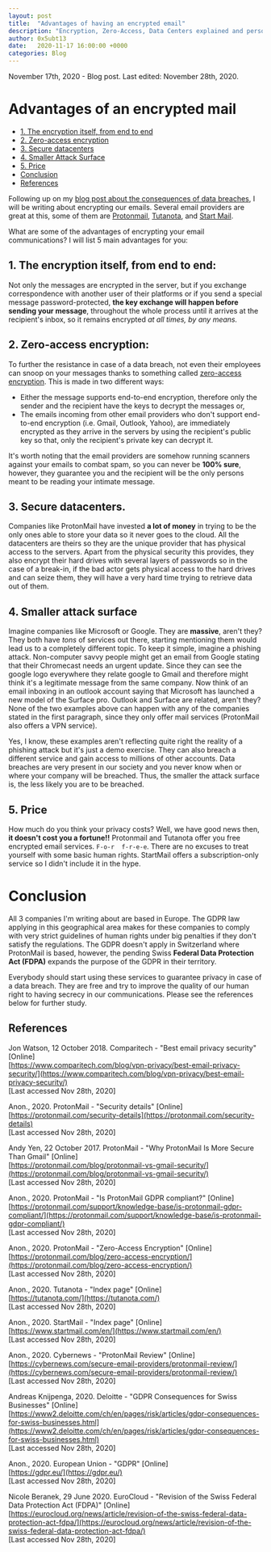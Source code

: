 ```yaml
---
layout: post
title:  "Advantages of having an encrypted email"
description: "Encryption, Zero-Access, Data Centers explained and personal thoughts"
author: 0x5ubt13
date:   2020-11-17 16:00:00 +0000
categories: Blog
---
```


November 17th, 2020 - Blog post. Last edited: November 28th, 2020.

# Advantages of an encrypted mail

* <a href="#encryption">1. The encryption itself, from end to end</a>
* <a href="#zeroaccess">2. Zero-access encryption</a>
* <a href="#datacenters">3. Secure datacenters</a>
* <a href="#attacksurface">4. Smaller Attack Surface</a>
* <a href="#price">5. Price</a>
* <a href="#conclusion">Conclusion</a>
* <a href="#refs">References</a>


 


Following up on my [blog post about the consequences of data breaches](https://0x5ubt13.github.io/blog/2020/11/17/consequences-of-medical-breaches.html), I will be writing about encrypting our emails. Several email providers are great at this, some of them are [Protonmail](https://protonmail.com/), [Tutanota](https://tutanota.com/), and [Start Mail](https://www.startmail.com/en/).

What are some of the advantages of encrypting your email communications? I will list 5 main advantages for you:

## <a id="encryption"></a> 1. The encryption itself, from end to end:
Not only the messages are encrypted in the server, but if you exchange correspondence with another user of their platforms or if you send a special message password-protected, **the key exchange will happen before sending your message**, throughout the whole process until it arrives at the recipient's inbox, so it remains encrypted *at all times, by any means.* 

## <a id="zeroaccess"></a> 2. Zero-access encryption:
To further the resistance in case of a data breach, not even their employees can snoop on your messages thanks to something called [zero-access encryption](https://protonmail.com/blog/zero-access-encryption/). This is made in two different ways:
- Either the message supports end-to-end encryption, therefore only the sender and the recipient have the keys to decrypt the messages or,
- The emails incoming from other email providers who don't support end-to-end encryption (i.e. Gmail, Outlook, Yahoo), are immediately encrypted as they arrive in the servers by using the recipient's public key so that, only the recipient's private key can decrypt it.  

It's worth noting that the email providers are somehow running scanners against your emails to combat spam, so you can never be **100% sure**, however, they guarantee you and the recipient will be the only persons meant to be reading your intimate message. 

## <a id="datacenters"></a> 3. Secure datacenters.
Companies like ProtonMail have invested **a lot of money** in trying to be the only ones able to store your data so it never goes to the cloud. All the datacenters are theirs so they are the unique provider that has physical access to the servers. Apart from the physical security this provides, they also encrypt their hard drives with several layers of passwords so in the case of a break-in, if the bad actor gets physical access to the hard drives and can seize them, they will have a very hard time trying to retrieve data out of them.

## <a id="attacksurface"></a> 4. Smaller attack surface
Imagine companies like Microsoft or Google. They are **massive**, aren't they? They both have *tons* of services out there, starting mentioning them would lead us to a completely different topic. 
To keep it simple, imagine a phishing attack. Non-computer savvy people might get an email from Google stating that their Chromecast needs an urgent update. Since they can see the google logo everywhere they relate google to Gmail and therefore might think it's a legitimate message from the same company. 
Now think of an email inboxing in an outlook account saying that Microsoft has launched a new model of the Surface pro. Outlook and Surface are related, aren't they?
None of the two examples above can happen with any of the companies stated in the first paragraph, since they only offer mail services (ProtonMail also offers a VPN service).

Yes, I know, these examples aren't reflecting quite right the reality of a phishing attack but it's just a demo exercise. They can also breach a different service and gain access to millions of other accounts. Data breaches are very present in our society and you never know when or where your company will be breached. Thus, the smaller the attack surface is, the less likely you are to be breached.

## <a id="price"></a> 5. Price
How much do you think your privacy costs?
Well, we have good news then, **it doesn't cost you a fortune!!** Protonmail and Tutanota offer you free encrypted email services. `F-o-r  f-r-e-e`. There are no excuses to treat yourself with some basic human rights. 
StartMail offers a subscription-only service so I didn't include it in the hype.

 

# <a id="conclusion"></a> Conclusion
All 3 companies I'm writing about are based in Europe. The GDPR law applying in this geographical area makes for these companies to comply with very strict guidelines of human rights under big penalties if they don't satisfy the regulations. The GDPR doesn't apply in Switzerland where ProtonMail is based, however, the pending Swiss **Federal Data Protection Act (FDPA)** expands the purpose of the GDPR in their territory.

Everybody should start using these services to guarantee privacy in case of a data breach. They are free and try to improve the quality of our human right to having secrecy in our communications. Please see the references below for further study.


 

## <a id="refs"></a> References

Jon Watson, 12 October 2018. Comparitech - "Best email privacy security" [Online] \
[https://www.comparitech.com/blog/vpn-privacy/best-email-privacy-security/](https://www.comparitech.com/blog/vpn-privacy/best-email-privacy-security/) \
[Last accessed Nov 28th, 2020]

Anon., 2020. ProtonMail - "Security details" [Online] \
[https://protonmail.com/security-details](https://protonmail.com/security-details) \
[Last accessed Nov 28th, 2020]

Andy Yen, 22 October 2017. ProtonMail - "Why ProtonMail Is More Secure Than Gmail" [Online] \
[https://protonmail.com/blog/protonmail-vs-gmail-security/](https://protonmail.com/blog/protonmail-vs-gmail-security/) \
[Last accessed Nov 28th, 2020]

Anon., 2020. ProtonMail - "Is ProtonMail GDPR compliant?" [Online] \
[https://protonmail.com/support/knowledge-base/is-protonmail-gdpr-compliant/](https://protonmail.com/support/knowledge-base/is-protonmail-gdpr-compliant/) \
[Last accessed Nov 28th, 2020]

Anon., 2020. ProtonMail - "Zero-Access Encryption" [Online] \
[https://protonmail.com/blog/zero-access-encryption/](https://protonmail.com/blog/zero-access-encryption/) \
[Last accessed Nov 28th, 2020]

Anon., 2020. Tutanota - "Index page" [Online] \
[https://tutanota.com/](https://tutanota.com/) \
[Last accessed Nov 28th, 2020]

Anon., 2020. StartMail - "Index page" [Online] \
[https://www.startmail.com/en/](https://www.startmail.com/en/) \
[Last accessed Nov 28th, 2020]

Anon., 2020. Cybernews - "ProtonMail Review" [Online] \
[https://cybernews.com/secure-email-providers/protonmail-review/](https://cybernews.com/secure-email-providers/protonmail-review/) \
[Last accessed Nov 28th, 2020]

Andreas Knijpenga, 2020. Deloitte - "GDPR Consequences for Swiss Businesses" [Online] \
[https://www2.deloitte.com/ch/en/pages/risk/articles/gdpr-consequences-for-swiss-businesses.html](https://www2.deloitte.com/ch/en/pages/risk/articles/gdpr-consequences-for-swiss-businesses.html) \
[Last accessed Nov 28th, 2020]

Anon., 2020. European Union - "GDPR" [Online] \
[https://gdpr.eu/](https://gdpr.eu/) \
[Last accessed Nov 28th, 2020]

Nicole Beranek, 29 June 2020. EuroCloud - "Revision of the Swiss Federal Data Protection Act (FDPA)" [Online] \
[https://eurocloud.org/news/article/revision-of-the-swiss-federal-data-protection-act-fdpa/](https://eurocloud.org/news/article/revision-of-the-swiss-federal-data-protection-act-fdpa/) \
[Last accessed Nov 28th, 2020]


